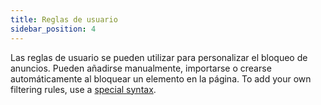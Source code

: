 ```yaml
---
title: Reglas de usuario
sidebar_position: 4
---
```


Las reglas de usuario se pueden utilizar para personalizar el bloqueo de anuncios. Pueden añadirse manualmente, importarse o crearse automáticamente al bloquear un elemento en la página. To add your own filtering rules, use a [special syntax](/general/ad-filtering/create-own-filters).
